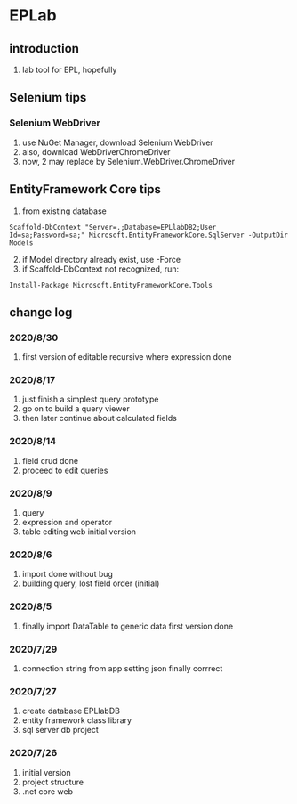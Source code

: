 # EPLab

## introduction
1. lab tool for EPL, hopefully

## Selenium tips
### Selenium WebDriver
1. use NuGet Manager, download Selenium WebDriver
2. also, download WebDriverChromeDriver
3. now, 2 may replace by Selenium.WebDriver.ChromeDriver

## EntityFramework Core tips
1. from existing database
```
Scaffold-DbContext "Server=.;Database=EPLlabDB2;User Id=sa;Password=sa;" Microsoft.EntityFrameworkCore.SqlServer -OutputDir Models
```
2. if Model directory already exist, use -Force
3. if Scaffold-DbContext not recognized, run:
```
Install-Package Microsoft.EntityFrameworkCore.Tools
```

## change log
### 2020/8/30
1. first version of editable recursive where expression done

### 2020/8/17
1. just finish a simplest query prototype
2. go on to build a query viewer
3. then later continue about calculated fields

### 2020/8/14
1. field crud done
2. proceed to edit queries

### 2020/8/9
1. query
2. expression and operator
3. table editing web initial version 

### 2020/8/6
1. import done without bug
2. building query, lost field order (initial)

### 2020/8/5
1. finally import DataTable to generic data first version done

### 2020/7/29
1. connection string from app setting json finally corrrect

### 2020/7/27
1. create database EPLlabDB
2. entity framework class library
3. sql server db project

### 2020/7/26
1. initial version
2. project structure
3. .net core web

